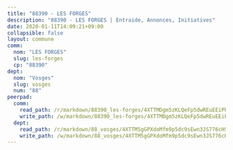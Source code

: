 ```yaml
---
title: "88390 - LES FORGES"
description: "88390 - LES FORGES | Entraide, Annonces, Initiatives"
date: 2020-01-11T14:09:21+09:00
collapsible: false
layout: commune
comm:
  nom: "LES FORGES"
  slug: les-forges
  cp: "88390"
dept:
  nom: "Vosges"
  slug: vosges
  num: "88"
peerpad:
  comm:
    read_path: /r/markdown/88390_les-forges/4XTTMDgm5zKLQeFp5dwREuEEiPhWkEUtwUb3MxSkAQmYnZYxV
    write_path: /w/markdown/88390_les-forges/4XTTMDgm5zKLQeFp5dwREuEEiPhWkEUtwUb3MxSkAQmYnZYxV-K3TgTxkgwHsmmn3dDyFmVQKrrBFxWLkSXpZhkRNredRSHP7dkvYXbf85osGnhaBoXVTa9Q4WHggTWXNz4VvxCU5gcdwN1LqAVhJ3xtYAYaHiWbyfYuzoc1SKaUParTYU55QZhMUH
  dept:
    read_path: /r/markdown/88_vosges/4XTTM5gGPXdoMfm9p5dc9sEwn3JS776cHSw64JYpD4AKnKgyh
    write_path: /w/markdown/88_vosges/4XTTM5gGPXdoMfm9p5dc9sEwn3JS776cHSw64JYpD4AKnKgyh-K3TgUjEFywcTUHQwfrd2vcZqhoXLakdoQGFv4iriv1FKkvQkBsudnBxafkQDfPcxTDRHN5T6bYyganuvcakuKenYoB5mPLKqUBjNMwpn75GQVixUmzXGkneDufRSqDthC8iyXi1Z
---
```


